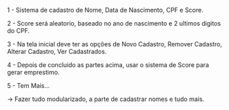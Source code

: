 1 - Sistema de cadastro de Nome, Data de Nascimento, CPF e Score.

2 - Score será aleatorio, baseado no ano de nascimento e 2 ultimos digitos do CPF.

3 - Na tela inicial deve ter as opções de Novo Cadastro, Remover Cadastro, Alterar Cadastro, Ver Cadastrados.

4 - Depois de concluido as partes acima, usar o sistema de Score para gerar emprestimo.

5 - Tem Mais...

-> Fazer tudo modularizado, a parte de cadastrar nomes e tudo mais.